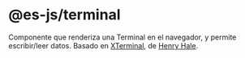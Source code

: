 # @es-js/terminal

Componente que renderiza una Terminal en el navegador, y permite escribir/leer datos. Basado en [XTerminal](https://github.com/henryhale/xterminal), de [Henry Hale](https://github.com/henryhale).
